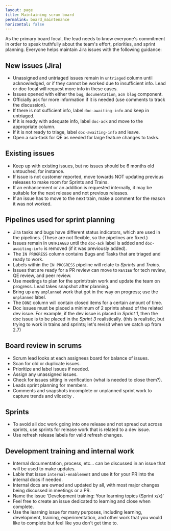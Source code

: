 ```yaml
---
layout: page
title: Maintaining scrum board
permalink: board_maintenance
horizontal: false
---
```


As the primary board focal, the lead needs to know everyone's commitment in order to speak truthfully about the team's effort, priorities, and sprint planning. Everyone helps maintain Jira issues with the following guidance:

## New issues (Jira)

  - Unassigned and untriaged issues remain in `untriaged` column until acknowledged, or if they cannot be worked due to insufficient info. Lead or doc focal will request more info in these cases.
  - Issues opened with either the `bug`, `documentation`, `acm blog` component.
  - Officially ask for more information if it is needed (use comments to track the discussion).
  - If there is not sufficient info, label `doc-awaiting-info` and keep in untriaged.
  - If it is ready with adequate info, label `doc-ack` and move to the appropriate column.
  - If it is not ready to triage, label `doc-awaiting-info` and leave.
  - Open a sub-task for QE as needed for large feature changes to tasks.
  
## Existing issues

  - Keep up with existing issues, but no issues should be 6 months old untouched, for instance. 
  - If issue is not customer reported, move towards NOT updating previous releases to make room for Sprints and Trains.
  - If an enhancement or an addition is requested internally, it may be suitable for the next release and not previous releases. 
  - If an issue has to move to the next train, make a comment for the reason it was not worked.
  
## Pipelines used for sprint planning

  - Jira tasks and bugs have different status indicators, which are used in the pipelines. (These are not flexible, so the pipelines are fixed.)
  - Issues remain in `UNTRIAGED` until the `doc-ack` label is added and `doc-awaiting-info` is removed (if it was previously added).
  - The `IN PROGRESS` column contains Bugs and Tasks that are triaged and ready to work. 
  - Labels within the `IN PROGRESS` pipeline will relate to _Sprints_ and _Trains_.
  - Issues that are ready for a PR review can move to `REVIEW` for tech review, QE review, and peer review.
  - Use meetings to plan for the sprint/train work and update the team on progress. Lead takes snapshot after planning.
  - Bring up any `unplanned` work that got in the way on progress; use the `unplanned` label.
  - The `DONE` column will contain closed items for a certain amount of time.
  - Doc issues must be placed a minimum of 2 sprints ahead of the related dev issue. For example, if the dev issue is placed in _Sprint 1_, then the doc issue is to be placed in the _Sprint 3_ realistically. (this is realistic, but trying to work in trains and sprints; let's revisit when we catch up from 2.7)

## Board review in scrums

  - Scrum lead looks at each assignees board for balance of issues.
  - Scan for old or duplicate issues.
  - Prioritize and label issues if needed.
  - Assign any unassigned issues.
  - Check for issues sitting in verification (what is needed to close them?).
  - Leads sprint planning for members.
  - Comments and snapshots incomplete or unplanned sprint work to capture trends and viloscity .

## Sprints

  - To avoid all doc work going into one release and not spread out across sprints, use sprints for release work that is related to a dev issue.
  - Use refresh release labels for valid refresh changes.
  
## Development training and internal work

  - Internal documentation, process, etc... can be discussed in an issue that will be used to make updates.
  - Lable that issue `internal-enablement` and use it for your PR into the internal docs if needed.
  - Internal docs are owned and updated by all, with most major changes being discussed in meetings or a PR.
  - Name the issue 'Development training: Your learning topics (Sprint x/x)'
  - Feel free to create an issue dedicated to learning and close when complete.
  - Use the learning issue for many purposes, including learning, development, training, experimentation, and other work that you would like to complete but feel like you don't get time to. 
